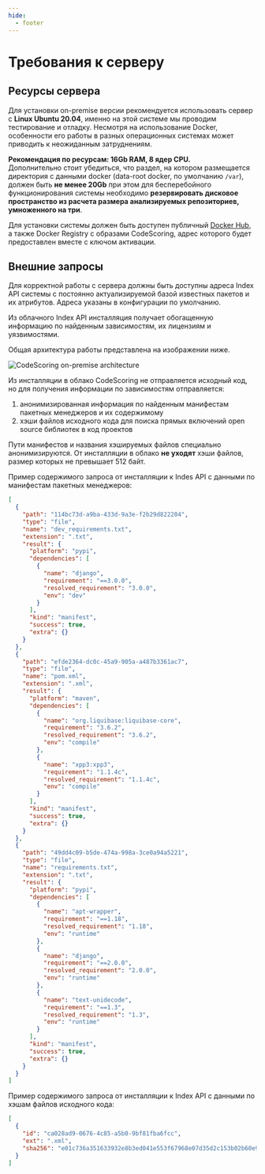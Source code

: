 ```yaml
---
hide:
  - footer
---
```

# Требования к серверу

## Ресурсы сервера

Для установки on-premise версии рекомендуется использовать сервер с **Linux Ubuntu 20.04**, именно на этой системе мы проводим тестирование и отладку. Несмотря на использование Docker, особенности его работы в разных операционных системах может приводить к неожиданным затруднениям.

**Рекомендация по ресурсам: 16Gb RAM, 8 ядер CPU.**   
Дополнительно стоит убедиться, что раздел, на котором размещается директория с данными docker (data-root docker, по умолчанию `/var`), должен быть **не менее 20Gb** при этом для бесперебойного функционирования системы необходимо **резервировать дисковое пространство из расчета размера анализируемых репозиториев, умноженного на три**.

Для установки системы должен быть доступен публичный [Docker Hub](https://hub.docker.com/), а также Docker Registry с образами CodeScoring, адрес которого будет предоставлен вместе с ключом активации.

## Внешние запросы

Для корректной работы с сервера должны быть доступны адреса Index API системы с постоянно актуализируемой базой известных пакетов и их атрибутов. Адреса указаны в конфигурации по умолчанию.

Из облачного Index API инсталляция получает обогащенную информацию по найденным зависимостям, их лицензиям и уязвимостями.

Общая архитектура работы представлена на изображении ниже.

![CodeScoring on-premise architecture](/assets/img/on-premise-architechture.png)

Из инсталляции в облако CodeScoring не отправляется исходный код, но для получения информации по зависимостям отправляется:

1. анонимизированная информация по найденным манифестам пакетных менеджеров и их содержимому
2. хэши файлов исходного кода для поиска прямых включений open source библиотек в код проектов

Пути манифестов и названия хэшируемых файлов специально анонимизируются. От инсталляции в облако **не уходят** хэши файлов, размер которых не превышает 512 байт.

Пример содержимого запроса от инсталляции к Indes API с данными по манифестам пакетных менеджеров:


```json
[
  {
    "path": "114bc73d-a9ba-433d-9a3e-f2b29d822204",
    "type": "file",
    "name": "dev_requirements.txt",
    "extension": ".txt",
    "result": {
      "platform": "pypi",
      "dependencies": [
        {
          "name": "django",
          "requirement": "==3.0.0",
          "resolved_requirement": "3.0.0",
          "env": "dev"
        }
      ],
      "kind": "manifest",
      "success": true,
      "extra": {}
    }
  },
  {
    "path": "efde2364-dc0c-45a9-905a-a487b3361ac7",
    "type": "file",
    "name": "pom.xml",
    "extension": ".xml",
    "result": {
      "platform": "maven",
      "dependencies": [
        {
          "name": "org.liquibase:liquibase-core",
          "requirement": "3.6.2",
          "resolved_requirement": "3.6.2",
          "env": "compile"
        },
        {
          "name": "xpp3:xpp3",
          "requirement": "1.1.4c",
          "resolved_requirement": "1.1.4c",
          "env": "compile"
        }
      ],
      "kind": "manifest",
      "success": true,
      "extra": {}
    }
  },
  {
    "path": "49dd4c09-b5de-474a-998a-3ce0a94a5221",
    "type": "file",
    "name": "requirements.txt",
    "extension": ".txt",
    "result": {
      "platform": "pypi",
      "dependencies": [
        {
          "name": "apt-wrapper",
          "requirement": "==1.18",
          "resolved_requirement": "1.18",
          "env": "runtime"
        },
        {
          "name": "django",
          "requirement": "==2.0.0",
          "resolved_requirement": "2.0.0",
          "env": "runtime"
        },
        {
          "name": "text-unidecode",
          "requirement": "==1.3",
          "resolved_requirement": "1.3",
          "env": "runtime"
        }
      ],
      "kind": "manifest",
      "success": true,
      "extra": {}
    }
  }
]
```

Пример содержимого запроса от инсталляции к Index API с данными по хэшам файлов исходного кода:


```json
[
  {
    "id": "ca028ad9-0676-4c85-a5b0-9bf81fba6fcc",
    "ext": ".xml",
    "sha256": "e01c736a351633932e8b3ed041e553f67968e07d35d2c153b02b60e910a8c433"
  }
]
```

